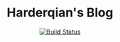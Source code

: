 <h1 align="center">Harderqian's Blog</h1>

<p align="center">
  <a href="http://harderqian.cn"><img src="https://travis-ci.org/palmerye/palmerye.github.io.svg?branch=source" alt="Build Status"></a>
</p>


